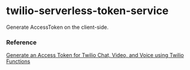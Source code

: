 # twilio-serverless-token-service

Generate AccessToken on the client-side.

### Reference

[Generate an Access Token for Twilio Chat, Video, and Voice using Twilio Functions](https://www.twilio.com/blog/generate-access-token-twilio-chat-video-voice-using-twilio-functions)
